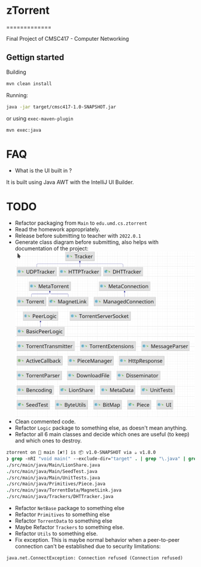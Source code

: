 # zTorrent 
=============

Final Project of CMSC417 - Computer Networking

## Gettign started

Building

```sh
mvn clean install
```

Running:
```sh
java -jar target/cmsc417-1.0-SNAPSHOT.jar
```

or using `exec-maven-plugin`

```sh
mvn exec:java
```

# FAQ

- What is the UI built in ?

It is built using Java AWT with the IntelliJ UI Builder.

# TODO

* Refactor packaging from `Main` to `edu.umd.cs.ztorrent`
* Read the homework appropriately.
* Release before submitting to teacher with `2022.0.1`
* Generate class diagram before submitting, also helps with documentation of the project:
![class diagram](/docs/images/class-diagram.png "Class diagram")
* Clean commented code.
* Refactor `Logic` package to something else, as doesn't mean anything.
* Refactor all 6 main classes and decide which ones are useful (to keep) and which ones to destroy.
```csh
ztorrent on  main [✘!] is 📦 v1.0-SNAPSHOT via ☕ v1.8.0 
❯ grep -nRI "void main(" --exclude-dir="target" . | grep "\.java" | grep -v "//" | awk -F':' '{print $1}' | sortrt -u
./src/main/java/Main/LionShare.java
./src/main/java/Main/SeedTest.java
./src/main/java/Main/UnitTests.java
./src/main/java/Primitives/Piece.java
./src/main/java/TorrentData/MagnetLink.java
./src/main/java/Trackers/DHTTracker.java
```
* Refactor `NetBase` package to something else
* Refactor `Primitives` to something else
* Refactor `TorrentData` to something else
* Maybe Refactor `Trackers` to something else.
* Refactor `Utils` to something else.
* Fix exception. This is maybe normal behavior when a peer-to-peer connection can't be established due to security limitations:
```
java.net.ConnectException: Connection refused (Connection refused)
```
